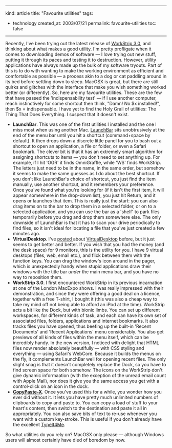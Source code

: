 -----
kind: article
title: "Favourite utilities"
tags:
- technology
created_at: 2003/07/21
permalink: favourite-utilities
toc: false
-----

<p>Recently, I've been trying out the latest release of <a href="http://www.softchaos.com/products/ws3/ove.html" title="Softchaos - WorkStrip">WorkStrip 3.0</a>, and thinking about what makes a good utility. I'm pretty profligate when it comes to downloading demos of software &mdash; I love trying out new stuff, putting it through its paces and testing it to destruction. However, utility applications have always made up the bulk of my software tryouts. Part of this is to do with wanting to make the working environment as efficient and comfortable as possible &mdash; a process akin to a dog or cat paddling around in its bed before settling down to sleep. MacOSX is great, but there are still quirks and glitches with the interface that make you wish something worked better (or differently). So, here are my favourite utilities. These are the few that have passed the 'indispensability test' &mdash; if I use another computer, reach instinctively for some shortcut then think, "Damn! No $x installed!", then $x = indispensable. I have yet to find the Holy Grail of utilities: The Thing That Does Everything. I suspect that it doesn't exist.</p>

<ul>
<li><strong>LaunchBar</strong>. This was one of the first utilities I installed and the one I miss most when using another Mac. <a href="http://www.obdev.at/products/launchbar/index.html">LaunchBar</a> sits unobtrusively at the end of the menu bar until you hit a shortcut (command+space by default). It then drops down a discrete little panel for you to bash out a shortcut to open an application, a file or folder, or even a Safari bookmark. The clever bit is that it has an extremely smart algorithm for assigning shortcuts to items &mdash; you don't need to set anything up. For example, if I hit 'OGR' it finds OmniGraffle, while 'WS' finds WorkStrip. The letters just need to be in the name, in the same order, but somehow it seems to make the same guesses as I do about the best shortcut. If you don't like LaunchBar's choice of shortcut, you just find the item manually, use another shortcut, and it remembers your preference. Once you've found what you're looking for (if it isn't the first item, it will appear somewhere in the drop-down list), you just hit Return, and it opens or launches that item. This is really just the start: you can also drag items on to the bar to drop them in a selected folder, or on to a selected application, and you can use the bar as a 'shelf' to park files temporarily before you drag and drop them somewhere else. The only downside of LaunchBar is that it has to scan your drive periodically to find files, so it isn't ideal for locating a file that you've just created a few minutes ago.</li>
<li><strong>VirtualDesktop</strong>. I've <a href="http://www.rousette.org.uk/mt-static/blog/archives/000162.html">posted </a>about <a href="http://www.codetek.com/php/virtual.php">VirtualDesktop</a> before, but it just seems to get better and better. If you wish that you had the money (and the desk space) for 9 monitors, this is the utility for you. I have 9 virtual desktops (files, web, email etc.), and flick between them with the function keys. You can drag the window's icon around in the pager, which is unexpectedly handy when stupid applications draw their windows with the title bar <em>under</em> the main menu bar, and you have no way to reposition them.</li>
<li><strong>WorkStrip 3.0</strong>. I first encountered WorkStrip in its previous incarnation at one of the London MacExpo shows. I was really impressed with their demonstration, and since they were offering a good deal on a licence, together with a free T-shirt, I bought it (this was also a cheap way to take my mind off not being able to afford an iPod at the time). WorkStrip acts a bit like the Dock, but with bionic limbs. You can set up different workspaces, for different kinds of task, and each can have its own set of associated files, folders, applications and internet bookmarks. It also tracks files you have opened, thus beefing up the built-in 'Recent Documents' and 'Recent Applications' menu considerably. You also get previews of all kinds of files within the menu itself, which can be incredibly handy. In the new version, I noticed with delight that HTML files now render absolutely beautifully &mdash; with CSS styling and everything &mdash; using Safari's WebCore. Because it builds the menus on the fly, it complements LaunchBar well for opening recent files. The only slight snag is that it doesn't completely replace the Dock, so you have to find screen space for both somehow. The icons on the WorkStrip don't give dynamic informaation (with the exception of the unread email count with Apple Mail), nor does it give you the same access you get with a control-click on an icon in the dock.</li>
<li><strong><a href="http://www.scriptsoftware.com/copypaste/">CopyPaste-X</a></strong>. Once you've used this for a while, you wonder how you ever did without it. It lets you have pretty much unlimited numbers of clipboards to copy and paste to. You can copy a load of stuff to your heart's content, then switch to the destination and paste it all in appropriately. You can also save bits of text to re-use whenever you want with a custom key-stroke. This is useful if you don't already have the excellent <a href="http://members.aol.com/rettore/AboutTypeIt4Me.html">TypeIt4Me</a>.</li>
</ul>

<p>So what utilities do you rely on? MacOSX only please &mdash; although Windows users will almost certainly have died of boredom by now.</p>
